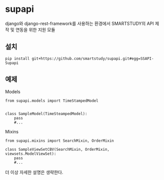 supapi
======
django와 django-rest-framework를 사용하는 환경에서 SMARTSTUDY의 API 제작 및 연동을 위한 지원 모듈


설치
----

    pip install git+https://github.com/smartstudy/supapi.git#egg=SSAPI-Supapi

예제
----

Models

    from supapi.models import TimeStampedModel
    
    
    class SampleModel(TimeSteampedModel):
        pass
        #...
    

Mixins
    
    from supapi.mixins import SearchMixin, OrderMixin

    class SampleViewSetCBV(SearchMixin, OrderMixin, viewsets.ModelViewSet):
        pass
        #...
        
더 이상 자세한 설명은 생략한다.
